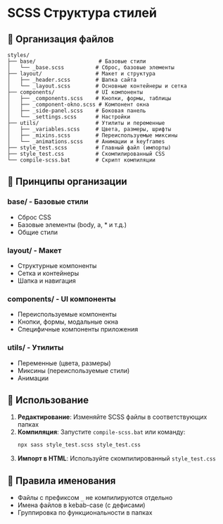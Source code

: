 # SCSS Структура стилей

## 📁 Организация файлов

```
styles/
├── base/                    # Базовые стили
│   └── _base.scss          # Сброс, базовые элементы
├── layout/                 # Макет и структура
│   ├── _header.scss        # Шапка сайта
│   └── _layout.scss        # Основные контейнеры и сетка
├── components/             # UI компоненты
│   ├── _components.scss    # Кнопки, формы, таблицы
│   ├── _component-okno.scss # Компонент окна
│   ├── _side-panel.scss    # Боковая панель
│   └── _settings.scss      # Настройки
├── utils/                  # Утилиты и переменные
│   ├── _variables.scss     # Цвета, размеры, шрифты
│   ├── _mixins.scss        # Переиспользуемые миксины
│   └── _animations.scss    # Анимации и keyframes
├── style_test.scss         # Главный файл (импорты)
├── style_test.css          # Скомпилированный CSS
└── compile-scss.bat        # Скрипт компиляции
```

## 🎯 Принципы организации

### **base/** - Базовые стили
- Сброс CSS
- Базовые элементы (body, a, * и т.д.)
- Общие стили

### **layout/** - Макет
- Структурные компоненты
- Сетка и контейнеры
- Шапка и навигация

### **components/** - UI компоненты
- Переиспользуемые компоненты
- Кнопки, формы, модальные окна
- Специфичные компоненты приложения

### **utils/** - Утилиты
- Переменные (цвета, размеры)
- Миксины (переиспользуемые стили)
- Анимации

## 🔧 Использование

1. **Редактирование**: Изменяйте SCSS файлы в соответствующих папках
2. **Компиляция**: Запустите `compile-scss.bat` или команду:
   ```bash
   npx sass style_test.scss style_test.css
   ```
3. **Импорт в HTML**: Используйте скомпилированный `style_test.css`

## 📝 Правила именования

- Файлы с префиксом `_` не компилируются отдельно
- Имена файлов в kebab-case (с дефисами)
- Группировка по функциональности в папках
